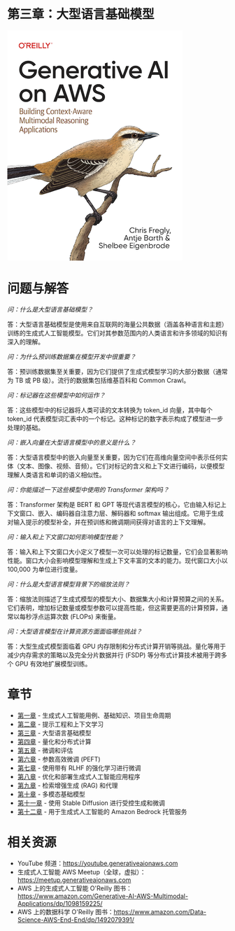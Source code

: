 # 第三章：大型语言基础模型
[![](../img/gaia_book_cover_sm.png)](https://www.amazon.com/Generative-AI-AWS-Multimodal-Applications/dp/1098159225/)

# 问题与解答

_问：什么是大型语言基础模型？_

答：大型语言基础模型是使用来自互联网的海量公共数据（涵盖各种语言和主题）训练的生成式人工智能模型。它们对其参数范围内的人类语言和许多领域的知识有深入的理解。

_问：为什么预训练数据集在模型开发中很重要？_

答：预训练数据集至关重要，因为它们提供了生成式模型学习的大部分数据（通常为 TB 或 PB 级）。流行的数据集包括维基百科和 Common Crawl。

_问：标记器在这些模型中如何运作？_

答：这些模型中的标记器将人类可读的文本转换为 token_id 向量，其中每个 token_id 代表模型词汇表中的一个标记。这种标记的数字表示构成了模型进一步处理的基础。

_问：嵌入向量在大型语言模型中的意义是什么？_

答：大型语言模型中的嵌入向量至关重要，因为它们在高维向量空间中表示任何实体（文本、图像、视频、音频）。它们对标记的含义和上下文进行编码，以便模型理解人类语言和单词的语义相似性。

_问：你能描述一下这些模型中使用的 Transformer 架构吗？_

答：Transformer 架构是 BERT 和 GPT 等现代语言模型的核心，它由输入标记上下文窗口、嵌入、编码器自注意力层、解码器和 softmax 输出组成。它用于生成对输入提示的模型补全，并在预训练和微调期间获得对语言的上下文理解。

_问：输入和上下文窗口如何影响模型性能？_

答：输入和上下文窗口大小定义了模型一次可以处理的标记数量，它们会显著影响性能。窗口大小会影响模型理解和生成上下文丰富的文本的能力。现代窗口大小以 100,000 为单位进行度量。

_问：什么是大型语言模型背景下的缩放法则？_

答：缩放法则描述了生成式模型的模型大小、数据集大小和计算预算之间的关系。它们表明，增加标记数量或模型参数可以提高性能，但这需要更高的计算预算，通常以每秒浮点运算次数 (FLOPs) 来衡量。

_问：大型语言模型在计算资源方面面临哪些挑战？_

答：大型生成式模型面临着 GPU 内存限制和分布式计算开销等挑战。量化等用于减少内存需求的策略以及完全分片数据并行 (FSDP) 等分布式计算技术被用于跨多个 GPU 有效地扩展模型训练。

# 章节
* [第一章](/01_intro) - 生成式人工智能用例、基础知识、项目生命周期
* [第二章](/02_prompt) - 提示工程和上下文学习
* [第三章](/03_foundation) - 大型语言基础模型
* [第四章](/04_optimize) - 量化和分布式计算
* [第五章](/05_finetune) - 微调和评估
* [第六章](/06_peft) - 参数高效微调 (PEFT)
* [第七章](/07_rlhf) - 使用带有 RLHF 的强化学习进行微调
* [第八章](/08_deploy) - 优化和部署生成式人工智能应用程序
* [第九章](/09_rag) - 检索增强生成 (RAG) 和代理
* [第十章](/10_multimodal) - 多模态基础模型
* [第十一章](/11_diffusers) - 使用 Stable Diffusion 进行受控生成和微调
* [第十二章](/12_bedrock) - 用于生成式人工智能的 Amazon Bedrock 托管服务

# 相关资源
* YouTube 频道：https://youtube.generativeaionaws.com
* 生成式人工智能 AWS Meetup（全球，虚拟）：https://meetup.generativeaionaws.com
* AWS 上的生成式人工智能 O'Reilly 图书：https://www.amazon.com/Generative-AI-AWS-Multimodal-Applications/dp/1098159225/
* AWS 上的数据科学 O'Reilly 图书：https://www.amazon.com/Data-Science-AWS-End-End/dp/1492079391/

